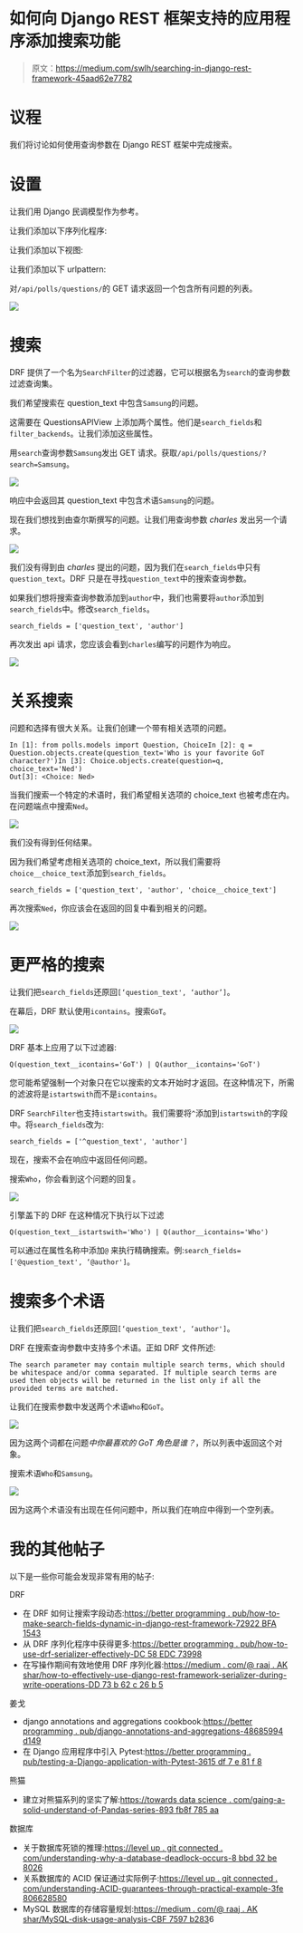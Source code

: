 # 如何向 Django REST 框架支持的应用程序添加搜索功能

> 原文：<https://medium.com/swlh/searching-in-django-rest-framework-45aad62e7782>

# 议程

我们将讨论如何使用查询参数在 Django REST 框架中完成搜索。

# 设置

让我们用 Django 民调模型作为参考。

让我们添加以下序列化程序:

让我们添加以下视图:

让我们添加以下 urlpattern:

对`/api/polls/questions/`的 GET 请求返回一个包含所有问题的列表。

![](img/18c757c824ce8061e22d053e1ed5d758.png)

# 搜索

DRF 提供了一个名为`SearchFilter`的过滤器，它可以根据名为`search`的查询参数过滤查询集。

我们希望搜索在 question_text 中包含`Samsung`的问题。

这需要在 QuestionsAPIView 上添加两个属性。他们是`search_fields`和`filter_backends`。让我们添加这些属性。

用`search`查询参数`Samsung`发出 GET 请求。获取`/api/polls/questions/?search=Samsung`。

![](img/166093b73e5f1c5717c7b30a1a7bb447.png)

响应中会返回其 question_text 中包含术语`Samsung`的问题。

现在我们想找到由查尔斯撰写的问题。让我们用查询参数 *charles* 发出另一个请求。

![](img/6dda1e81fb73bdaf2031eadd6d5ddc1c.png)

我们没有得到由 *charles* 提出的问题，因为我们在`search_fields`中只有`question_text`。DRF 只是在寻找`question_text`中的搜索查询参数。

如果我们想将搜索查询参数添加到`author`中，我们也需要将`author`添加到`search_fields`中。修改`search_fields`。

```
search_fields = ['question_text', 'author']
```

再次发出 api 请求，您应该会看到`charles`编写的问题作为响应。

![](img/1c005979f09fc18b3642b363220b385d.png)

# 关系搜索

问题和选择有很大关系。让我们创建一个带有相关选项的问题。

```
In [1]: from polls.models import Question, ChoiceIn [2]: q = Question.objects.create(question_text='Who is your favorite GoT character?')In [3]: Choice.objects.create(question=q, choice_text='Ned')
Out[3]: <Choice: Ned>
```

当我们搜索一个特定的术语时，我们希望相关选项的 choice_text 也被考虑在内。在问题端点中搜索`Ned`。

![](img/136ad0e48ee09f16493fe1893bba865c.png)

我们没有得到任何结果。

因为我们希望考虑相关选项的 choice_text，所以我们需要将`choice__choice_text`添加到`search_fields`。

```
search_fields = ['question_text', 'author', 'choice__choice_text']
```

再次搜索`Ned`，你应该会在返回的回复中看到相关的问题。

![](img/6bacf7a52be7042a2b7299b2d5041721.png)

# 更严格的搜索

让我们把`search_fields`还原回`[‘question_text', ‘author’]`。

在幕后，DRF 默认使用`icontains`。搜索`GoT`。

![](img/4d41c0ec70864c94bf9e266add9b8cc8.png)

DRF 基本上应用了以下过滤器:

```
Q(question_text__icontains='GoT') | Q(author__icontains='GoT')
```

您可能希望强制一个对象只在它以搜索的文本开始时才返回。在这种情况下，所需的滤波将是`istartswith`而不是`icontains`。

DRF `SearchFilter`也支持`istartswith`。我们需要将`^`添加到`istartswith`的字段中。将`search_fields`改为:

```
search_fields = ['^question_text', 'author']
```

现在，搜索不会在响应中返回任何问题。

搜索`Who`，你会看到这个问题的回复。

![](img/620ddca6745e4bf297504050149c87e4.png)

引擎盖下的 DRF 在这种情况下执行以下过滤

```
Q(question_text__istartswith='Who') | Q(author__icontains='Who')
```

可以通过在属性名称中添加`@` 来执行精确搜索。例:`search_fields=['@question_text', ‘@author']`。

# 搜索多个术语

让我们把`search_fields`还原回`[‘question_text', ‘author']`。

DRF 在搜索查询参数中支持多个术语。正如 DRF 文件所述:

```
The search parameter may contain multiple search terms, which should be whitespace and/or comma separated. If multiple search terms are used then objects will be returned in the list only if all the provided terms are matched.
```

让我们在搜索参数中发送两个术语`Who`和`GoT`。

![](img/658bd56ccae3b40b089637d1497593f9.png)

因为这两个词都在问题*中你最喜欢的 GoT 角色是谁？*，所以列表中返回这个对象。

搜索术语`Who`和`Samsung`。

![](img/925f576cc67b05f824b6e9a3fb783f43.png)

因为这两个术语没有出现在任何问题中，所以我们在响应中得到一个空列表。

# 我的其他帖子

以下是一些你可能会发现非常有用的帖子:

DRF

*   在 DRF 如何让搜索字段动态:[https://better programming . pub/how-to-make-search-fields-dynamic-in-django-rest-framework-72922 BFA 1543](https://betterprogramming.pub/how-to-make-search-fields-dynamic-in-django-rest-framework-72922bfa1543)
*   从 DRF 序列化程序中获得更多:[https://better programming . pub/how-to-use-drf-serializer-effectively-DC 58 EDC 73998](https://betterprogramming.pub/how-to-use-drf-serializers-effectively-dc58edc73998)
*   在写操作期间有效地使用 DRF 序列化器:[https://medium . com/@ raaj . AK shar/how-to-effectively-use-django-rest-framework-serializer-during-write-operations-DD 73 b 62 c 26 b 5](/@raaj.akshar/how-to-effectively-use-django-rest-framework-serializers-during-write-operations-dd73b62c26b5)

姜戈

*   django annotations and aggregations cookbook:[https://better programming . pub/django-annotations-and-aggregations-48685994 d149](https://betterprogramming.pub/django-annotations-and-aggregations-48685994d149)
*   在 Django 应用程序中引入 Pytest:[https://better programming . pub/testing-a-Django-application-with-Pytest-3615 df 7 e 81 f 8](https://betterprogramming.pub/testing-a-django-application-with-pytest-3615df7e81f8)

熊猫

*   建立对熊猫系列的坚实了解:[https://towards data science . com/gaing-a-solid-understand-of-Pandas-series-893 fb8f 785 aa](https://towardsdatascience.com/gaining-a-solid-understanding-of-pandas-series-893fb8f785aa)

数据库

*   关于数据库死锁的推理:[https://level up . git connected . com/understanding-why-a-database-deadlock-occurs-8 bbd 32 be 8026](https://levelup.gitconnected.com/understanding-why-a-database-deadlock-occurs-8bbd32be8026)
*   关系数据库的 ACID 保证通过实际例子:[https://level up . git connected . com/understanding-ACID-guarantees-through-practical-example-3fe 806628580](https://levelup.gitconnected.com/understanding-acid-guarantees-through-practical-example-3fe806628580)
*   MySQL 数据库的存储容量规划:[https://medium . com/@ raaj . AK shar/MySQL-disk-usage-analysis-CBF 7597 b283](/@raaj.akshar/mysql-disk-usage-analysis-cbf7597b2836)6